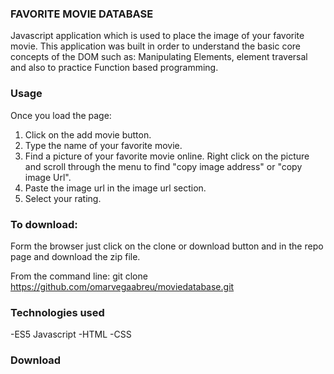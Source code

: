 ### FAVORITE MOVIE DATABASE

Javascript application which is used to place the image of your favorite movie. This application was built in order to understand the basic core concepts of the DOM such as: Manipulating Elements, element traversal and also to practice Function based programming.

### Usage

Once you load the page:

1. Click on the add movie button.
2. Type the name of your favorite movie.
3. Find a picture of your favorite movie online. Right click on the picture and scroll through the menu to find "copy image address" or "copy image Url".
4. Paste the image url in the image url section.
5. Select your rating.

### To download:

Form the browser just click on the clone or download button and in the repo page and download the zip file.

From the command line: git clone https://github.com/omarvegaabreu/moviedatabase.git

### Technologies used

-ES5 Javascript
-HTML
-CSS

### Download
